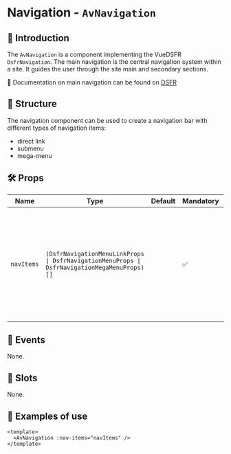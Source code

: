 # Navigation - `AvNavigation`

## 🌟 Introduction

The `AvNavigation` is a component implementing the VueDSFR `DsfrNavigation`. The main navigation is the central navigation system within a site. It guides the user through the site main and secondary sections.

🏅 Documentation on main navigation can be found on [DSFR](https://www.systeme-de-design.gouv.fr/version-courante/fr/composants/navigation-principale)

## 📐 Structure

The navigation component can be used to create a navigation bar with different types of navigation items:
- direct link
- submenu
- mega-menu

## 🛠️ Props

| Name | Type | Default | Mandatory | Description |
| --- | --- | --- | --- | --- |
| `navItems` | `(DsfrNavigationMenuLinkProps \| DsfrNavigationMenuProps \| DsfrNavigationMegaMenuProps)[]` | | ✅ | List of navigation items. Each item can be:<br>• A direct navigation link (`DsfrNavigationMenuLinkProps`) with the `to` and `text` props.<br>• A navigation submenu (`DsfrNavigationMenuProps`) with the `title`, `links` and `active` props.<br>• A navigation mega-menu (`DsfrNavigationMegaMenuProps`) with the `title`, `link`, `active` and `menus` props. |

## 📡 Events

None.

## 🧩 Slots

None.

## 📝 Examples of use

```vue
<template>
  <AvNavigation :nav-items="navItems" />
</template>
```

